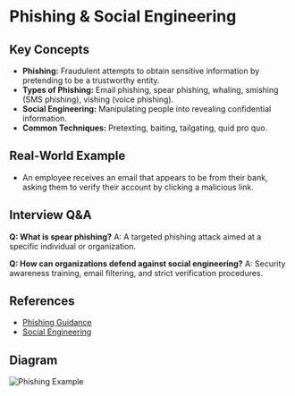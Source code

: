 # Phishing & Social Engineering

## Key Concepts
- **Phishing:** Fraudulent attempts to obtain sensitive information by pretending to be a trustworthy entity.
- **Types of Phishing:** Email phishing, spear phishing, whaling, smishing (SMS phishing), vishing (voice phishing).
- **Social Engineering:** Manipulating people into revealing confidential information.
- **Common Techniques:** Pretexting, baiting, tailgating, quid pro quo.

## Real-World Example
- An employee receives an email that appears to be from their bank, asking them to verify their account by clicking a malicious link.

## Interview Q&A
**Q: What is spear phishing?**
A: A targeted phishing attack aimed at a specific individual or organization.

**Q: How can organizations defend against social engineering?**
A: Security awareness training, email filtering, and strict verification procedures.

## References
- [Phishing Guidance](https://www.cisa.gov/news-events/news/phishing)
- [Social Engineering](https://www.csoonline.com/article/2124681/what-is-social-engineering.html)

## Diagram
![Phishing Example](https://www.cisa.gov/sites/default/files/phishing-example.png)
